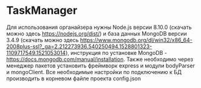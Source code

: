 ﻿# TaskManager
Для использования органайзера нужны Node.js версии 8.10.0 (скачать можно здесь https://nodejs.org/dist/) и база данных MongoDB версии 3.4.9 (скачать можно здесь https://www.mongodb.org/dl/win32/x86_64-2008plus-ssl?_ga=2.212273936.540250494.1528801323-1109717549.1521053014), инструкция по установке MongoDB - https://docs.mongodb.com/manual/installation.  Также необходимо через менеджер пакетов установить фреймворк express и модули bodyParser и mongoClient.
Все необходимые настройки по подключению к БД производить в корневом файле проекта config.json
